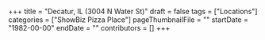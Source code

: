 +++
title = "Decatur, IL (3004 N Water St)"
draft = false
tags = ["Locations"]
categories = ["ShowBiz Pizza Place"]
pageThumbnailFile = ""
startDate = "1982-00-00"
endDate = ""
contributors = []
+++
